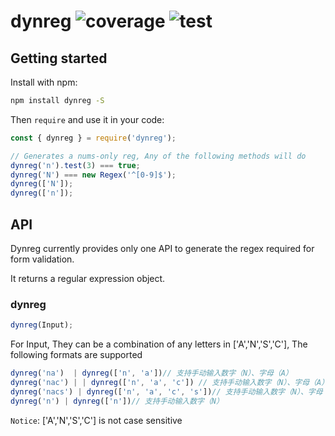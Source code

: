 # dynreg ![coverage](https://img.shields.io/badge/coverage-98.01%25-green) ![test](https://img.shields.io/badge/passed-tests-blue)

## Getting started

Install with npm:

```sh
npm install dynreg -S
```

Then `require` and use it in your code:

```javascript
const { dynreg } = require('dynreg');

// Generates a nums-only reg, Any of the following methods will do
dynreg('n').test(3) === true;
dynreg('N') === new Regex('^[0-9]$');
dynreg(['N']);
dynreg(['n']);
```

## API

Dynreg currently provides only one API to generate the regex required for form validation.

It returns a regular expression object.

### dynreg

```javascript
dynreg(Input);
```

For Input, They can be a combination of any letters in ['A','N','S','C'], The following formats are supported

```javascript
dynreg('na')  | dynreg(['n', 'a'])// 支持手动输入数字（N）、字母（A）
dynreg('nac') | | dynreg(['n', 'a', 'c']) // 支持手动输入数字（N）、字母（A）、文字（C）
dynreg('nacs') | dynreg(['n', 'a', 'c', 's'])// 支持手动输入数字（N）、字母（A）、文字（C）、符号（S）
dynreg('n') | dynreg(['n'])// 支持手动输入数字（N）
```

`Notice`: ['A','N','S','C'] is not case sensitive
